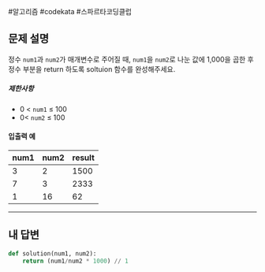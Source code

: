 #알고리즘 #codekata #스파르타코딩클럽 

## 문제 설명

정수 `num1`과 `num2`가 매개변수로 주어질 때, `num1`을 `num2`로 나눈 값에 1,000을 곱한 후 정수 부분을 return 하도록 soltuion 함수를 완성해주세요.

##### 제한사항

- 0 < `num1` ≤ 100
- 0< `num2` ≤ 100

#### 입출력 예

| num1 | num2 | result |
| ---- | ---- | ------ |
| 3    | 2    | 1500   |
| 7    | 3    | 2333   |
| 1    | 16   | 62     |

---

## 내 답변

```python
def solution(num1, num2):
    return (num1/num2 * 1000) // 1
```
 